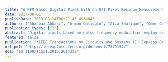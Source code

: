 ```yaml
---
title: "A PFM-Based Digital Pixel With an Off-Pixel Residue Measurement for Small Pitch FPAs"
date: 2017-08-01
publishDate: 2019-08-14T08:21:45.493484Z
authors: ["Shahbaz Abbasi", "Arman Galioglu", "Atia Shafique", "Omer Ceylan", "Melik Yazici", "Yasar Gurbuz"]
publication_types: ["2"]
abstract: "Digital pixels based on pulse frequency modulation employ counting techniques to achieve a very high charge-handling capability compared to their analog counterparts. Moreover, extended counting methods that make use of leftover charge (residue) on the integration capacitor help to improve the noise performance of these pixels. However, focal plane arrays with small pixel pitch are constrained in terms of pixel area, which makes it difficult to benefit from in-pixel extended counting circuitry. Thus, in this brief the authors propose a novel approach to measure the residue outside the pixel using an analog-to-digital converter (ADC). A first prototype of the proposed pixel, in the form of a testbed, has been developed. It is aimed at medium-wave infrared imaging arrays that have a small pixel pitch. The prototype is composed of a pixel front end, a 12-bit successive approximation register ADC, a counter, and a comparator. The front end is a modified version of the conventional design and has been designed and fabricated in 90-nm CMOS, whereas off-the-shelf discrete components have been used to implement the ADC, comparator, and counter. A measured signal-to-noise ratio at low illumination levels is 55 dB."
featured: false
publication: "*IEEE Transactions on Circuits and Systems II: Express Briefs*"
url_pdf: "http://ieeexplore.ieee.org/document/7579154/"
doi: "10.1109/TCSII.2016.2614339"
---
```


